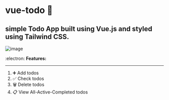 # vue-todo 📝

 ## simple Todo App built using Vue.js and styled using Tailwind CSS.

![image](https://github.com/ekcmuhammed08/react-todo/assets/102401307/643fc02e-8d92-43db-be0b-1f0cfe5c3148)


 :electron: **Features:**
 ***
1. ➕ Add todos
2. ✅ Check todos
3. 🗑️ Delete todos
4. 📋 View All-Active-Completed todos
